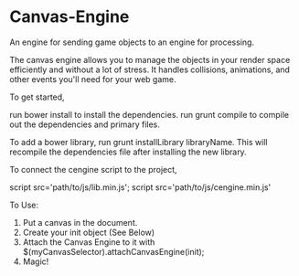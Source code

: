 # Canvas-Engine
An engine for sending game objects to an engine for processing.

The canvas engine allows you to manage the objects in your render space
efficiently and without a lot of stress. It handles collisions, animations,
and other events you'll need for your web game.

To get started,

run bower install to install the dependencies.
run grunt compile to compile out the dependencies and primary files.

To add a bower library, run grunt installLibrary libraryName. This will 
recompile the dependencies file after installing the new library.

To connect the cengine script to the project, 

script src='path/to/js/lib.min.js';
script src='path/to/js/cengine.min.js'


To Use:

1. Put a canvas in the document.
2. Create your init object (See Below)
3. Attach the Canvas Engine to it with $(myCanvasSelector).attachCanvasEngine(init);
4. Magic!
